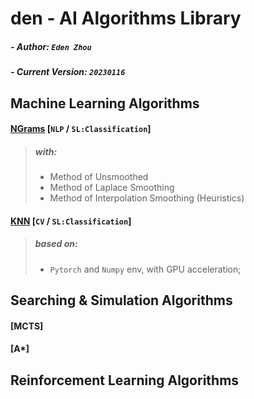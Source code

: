 # den - AI Algorithms Library

##### - Author: `Eden Zhou`
##### - Current Version: `20230116`


## Machine Learning Algorithms
#### [NGrams](https://github.com/Edennnnnnnnnn/den/blob/main/algorithms/NGrams.py) [`NLP` / `SL:Classification`] 
> ##### with:
> - Method of Unsmoothed
> - Method of Laplace Smoothing
> - Method of Interpolation Smoothing (Heuristics)


#### [KNN](https://github.com/Edennnnnnnnnn/den/blob/main/algorithms/KNN.py) [`CV` / `SL:Classification`] 
> ##### based on:
> - `Pytorch` and `Numpy` env, with GPU acceleration;

## Searching & Simulation Algorithms

#### [MCTS]
#### [A*]

## Reinforcement Learning Algorithms
